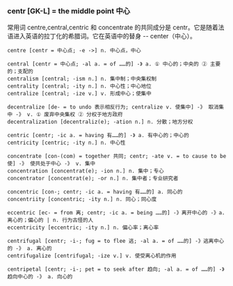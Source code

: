 ### centr [GK-L] = the middle point 中心

常用词 centre,central,centric 和 concentrate 的共同成分是 centr。它是随着法语进入英语的拉丁化的希腊词。它在英语中的替身 -- center（中心）。

    centre [centr = 中心点; -e ->] n. 中心点，中心

    central [centr = 中心点; -al a. = of ……的] -》 a. ① 中心的；中央的 ② 主要的；支配的
    centralism [central; -ism n.] n. 集中制；中央集权制
    centrality [central; -ity n.] n. 中心性；中心地位
    centralize [central; -ize v.] v. 形成中心；使集中

    decentralize [de- = to undo 表示相反行为; centralize v. 使集中] -》 取消集中 -》 v. ① 废弃中央集权 ② 分权于地方政府
    decentralization [decentraliz(e); -ation n.] n. 分散；地方分权

    centric [centr; -ic a. = having 有……的] -》 a. 有中心的；中心的
    centricity [centric; -ity n.] n. 中心性

    concentrate [con-(com) = together 共同; centr; -ate v. = to cause to be 使] -》 使共处于中心 -》 v. 集中
    concentration [concentrat(e); -ion n.] n. 集中；专心
    concentrator [concentrat(e); -or n.] n. 集中者；专业研究者

    concentric [con-; centr; -ic a. = having 有……的] a. 同心的
    concentriity [concentric; -ity n.] n. 同心；同心度

    eccentric [ec- = from 离; centr; -ic a. = being ……的] -》离开中心的 -》a. 离心的；偏心的 | n. 行为古怪的人
    eccentricity [eccentric; -ity n.] n. 偏心率；离心率

    centrifugal [centr; -i-; fug = to flee 逃; -al a. = of ……的] -》逃离中心的 -》 a. 离心的
    centrifugalize [centrifugal; -ize v.] v. 使受离心机的作用

    centripetal [centr; -i-; pet = to seek after 趋向; -al a. = of ……的] -》趋向中心的 -》 a. 向心的

